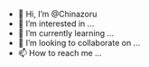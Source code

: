 - 👋 Hi, I’m @Chinazoru
- 👀 I’m interested in ...
- 🌱 I’m currently learning ...
- 💞️ I’m looking to collaborate on ...
- 📫 How to reach me ...

<!---
Chinazoru/Chinazoru is a ✨ special ✨ repository because its `README.md` (this file) appears on your GitHub profile.
You can click the Preview link to take a look at your changes.
--->
